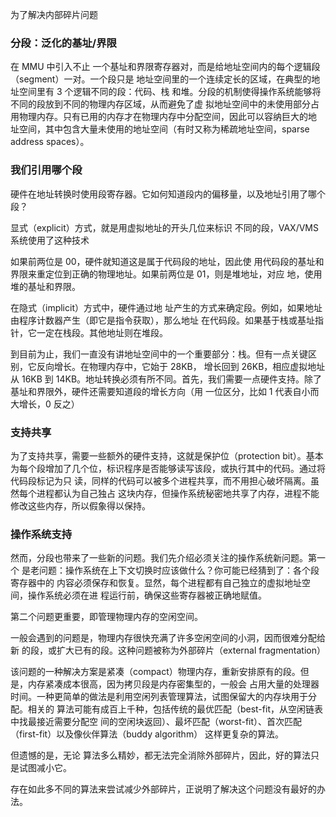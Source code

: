 为了解决内部碎片问题

### 分段：泛化的基址/界限
在 MMU 中引入不止 一个基址和界限寄存器对，而是给地址空间内的每个逻辑段（segment）一对。一个段只是 地址空间里的一个连续定长的区域，在典型的地址空间里有 3 个逻辑不同的段：代码、栈 和堆。分段的机制使得操作系统能够将不同的段放到不同的物理内存区域，从而避免了虚 拟地址空间中的未使用部分占用物理内存。只有已用的内存才在物理内存中分配空间，因此可以容纳巨大的地 址空间，其中包含大量未使用的地址空间（有时又称为稀疏地址空间，sparse address spaces）。

### 我们引用哪个段
硬件在地址转换时使用段寄存器。它如何知道段内的偏移量，以及地址引用了哪个段？

显式（explicit）方式，就是用虚拟地址的开头几位来标识 不同的段，VAX/VMS 系统使用了这种技术

如果前两位是 00，硬件就知道这是属于代码段的地址，因此使 用代码段的基址和界限来重定位到正确的物理地址。如果前两位是 01，则是堆地址，对应 地，使用堆的基址和界限。

在隐式（implicit）方式中，硬件通过地 址产生的方式来确定段。例如，如果地址由程序计数器产生（即它是指令获取），那么地址 在代码段。如果基于栈或基址指针，它一定在栈段。其他地址则在堆段。


到目前为止，我们一直没有讲地址空间中的一个重要部分：栈。但有一点关键区别，它反向增长。在物理内存中，它始于 28KB， 增长回到 26KB，相应虚拟地址从 16KB 到 14KB。地址转换必须有所不同。首先，我们需要一点硬件支持。除了基址和界限外，硬件还需要知道段的增长方向（用 一位区分，比如 1 代表自小而大增长，0 反之）


### 支持共享
为了支持共享，需要一些额外的硬件支持，这就是保护位（protection bit）。基本为每个段增加了几个位，标识程序是否能够读写该段，或执行其中的代码。通过将代码段标记为只 读，同样的代码可以被多个进程共享，而不用担心破坏隔离。虽然每个进程都认为自己独占 这块内存，但操作系统秘密地共享了内存，进程不能修改这些内存，所以假象得以保持。

### 操作系统支持

然而，分段也带来了一些新的问题。我们先介绍必须关注的操作系统新问题。第一个 是老问题：操作系统在上下文切换时应该做什么？你可能已经猜到了：各个段寄存器中的 内容必须保存和恢复。显然，每个进程都有自己独立的虚拟地址空间，操作系统必须在进 程运行前，确保这些寄存器被正确地赋值。

第二个问题更重要，即管理物理内存的空闲空间。

一般会遇到的问题是，物理内存很快充满了许多空闲空间的小洞，因而很难分配给新 的段，或扩大已有的段。这种问题被称为外部碎片（external fragmentation）

该问题的一种解决方案是紧凑（compact）物理内存，重新安排原有的段。但是，内存紧凑成本很高，因为拷贝段是内存密集型的，一般会 占用大量的处理器时间。一种更简单的做法是利用空闲列表管理算法，试图保留大的内存块用于分配。相关的 算法可能有成百上千种，包括传统的最优匹配（best-fit，从空闲链表中找最接近需要分配空 间的空闲块返回）、最坏匹配（worst-fit）、首次匹配（first-fit）以及像伙伴算法（buddy algorithm） 这样更复杂的算法。

但遗憾的是，无论 算法多么精妙，都无法完全消除外部碎片，因此，好的算法只是试图减小它。

存在如此多不同的算法来尝试减少外部碎片，正说明了解决这个问题没有最好的办法。